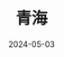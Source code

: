 ---
title: 青海
description: 高原湖泊与蓝天
coverImage: /shutu.jpg
date: 2024-05-03
featured: true
slug: qinghai
---